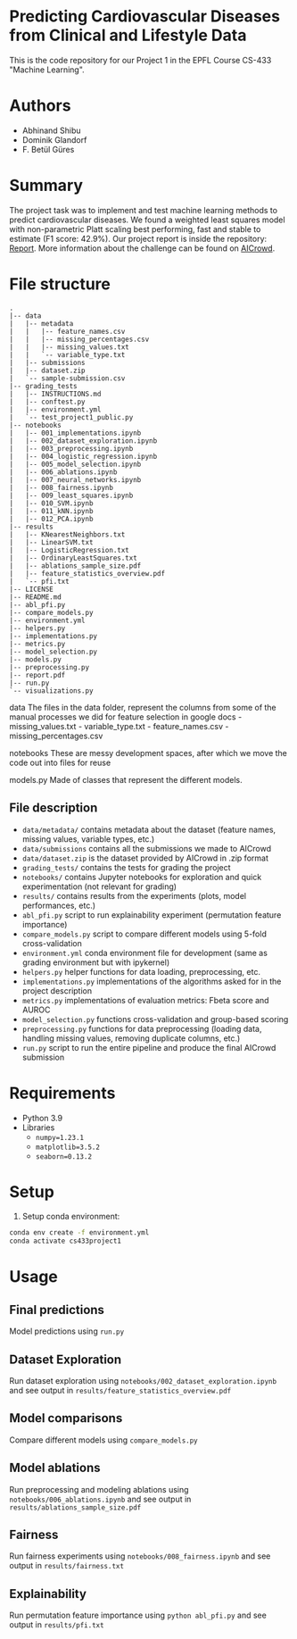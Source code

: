# Predicting Cardiovascular Diseases from Clinical and Lifestyle Data
This is the code repository for our Project 1 in the EPFL Course CS-433 "Machine Learning".

# Authors
- Abhinand Shibu
- Dominik Glandorf
- F. Betül Güres

# Summary
The project task was to implement and test machine learning methods to predict cardiovascular diseases. We found a weighted least squares model with non-parametric Platt scaling best performing, fast and stable to estimate (F1 score: 42.9%). Our project report is inside the repository: [Report](https://github.com/betty-gures/cs433project1/blob/main/report.pdf). More information about the challenge can be found on [AICrowd](https://www.aicrowd.com/challenges/epfl-machine-learning-project-1).

# File structure

```
.
|-- data
|   |-- metadata
|   |   |-- feature_names.csv
|   |   |-- missing_percentages.csv
|   |   |-- missing_values.txt
|   |   `-- variable_type.txt
|   |-- submissions
|   |-- dataset.zip
|   `-- sample-submission.csv
|-- grading_tests
|   |-- INSTRUCTIONS.md
|   |-- conftest.py
|   |-- environment.yml
|   `-- test_project1_public.py
|-- notebooks
|   |-- 001_implementations.ipynb
|   |-- 002_dataset_exploration.ipynb
|   |-- 003_preprocessing.ipynb
|   |-- 004_logistic_regression.ipynb
|   |-- 005_model_selection.ipynb
|   |-- 006_ablations.ipynb
|   |-- 007_neural_networks.ipynb
|   |-- 008_fairness.ipynb
|   |-- 009_least_squares.ipynb
|   |-- 010_SVM.ipynb
|   |-- 011_kNN.ipynb
|   |-- 012_PCA.ipynb
|-- results
|   |-- KNearestNeighbors.txt
|   |-- LinearSVM.txt
|   |-- LogisticRegression.txt
|   |-- OrdinaryLeastSquares.txt
|   |-- ablations_sample_size.pdf
|   |-- feature_statistics_overview.pdf
|   `-- pfi.txt
|-- LICENSE
|-- README.md
|-- abl_pfi.py
|-- compare_models.py
|-- environment.yml
|-- helpers.py
|-- implementations.py
|-- metrics.py
|-- model_selection.py
|-- models.py
|-- preprocessing.py
|-- report.pdf
|-- run.py
`-- visualizations.py
```


data 
    The files in the data folder, represent the columns from some of the manual processes we did for feature selection in google docs 
    - missing_values.txt
    - variable_type.txt
    - feature_names.csv
    - missing_percentages.csv

notebooks 
    These are messy development spaces, after which we move the code out into files for reuse

models.py
    Made of classes that represent the different models.

## File description
- `data/metadata/` contains metadata about the dataset (feature names, missing values, variable types, etc.)
- `data/submissions`  contains all the submissions we made to AICrowd
- `data/dataset.zip` is the dataset provided by AICrowd in .zip format
- `grading_tests/` contains the tests for grading the project
- `notebooks/` contains Jupyter notebooks for exploration and quick experimentation (not relevant for grading)
- `results/` contains results from the experiments (plots, model performances, etc.)
- `abl_pfi.py` script to run explainability experiment (permutation feature importance)
- `compare_models.py` script to compare different models using 5-fold cross-validation
- `environment.yml` conda environment file for development (same as grading environment but with ipykernel)
- `helpers.py` helper functions for data loading, preprocessing, etc.
- `implementations.py` implementations of the algorithms asked for in the project description
- `metrics.py` implementations of evaluation metrics: Fbeta score and AUROC
- `model_selection.py` functions cross-validation and group-based scoring
- `preprocessing.py` functions for data preprocessing (loading data, handling missing values, removing duplicate columns, etc.)
- `run.py` script to run the entire pipeline and produce the final AICrowd submission


# Requirements
- Python 3.9
- Libraries
    - `numpy=1.23.1`
    - `matplotlib=3.5.2`
    - `seaborn=0.13.2`

# Setup
1. Setup conda environment:
```bash
conda env create -f environment.yml
conda activate cs433project1
```

# Usage

## Final predictions
Model predictions using `run.py`

## Dataset Exploration
Run dataset exploration using `notebooks/002_dataset_exploration.ipynb` and see output in `results/feature_statistics_overview.pdf`

## Model comparisons
Compare different models using `compare_models.py`

## Model ablations
Run preprocessing and modeling ablations using `notebooks/006_ablations.ipynb` and see output in `results/ablations_sample_size.pdf`

## Fairness
Run fairness experiments using `notebooks/008_fairness.ipynb` and see output in `results/fairness.txt`

## Explainability
Run permutation feature importance using `python abl_pfi.py` and see output in `results/pfi.txt`
